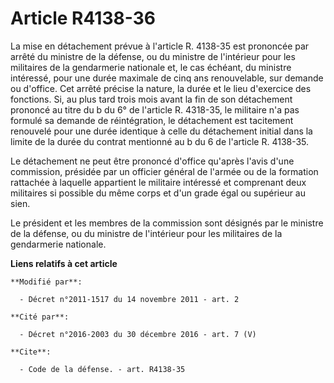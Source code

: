 # Article R4138-36

La mise en détachement prévue à l'article R. 4138-35 est prononcée par arrêté du ministre de la défense, ou du ministre de
l'intérieur pour les militaires de la gendarmerie nationale et, le cas échéant, du ministre intéressé, pour une durée
maximale de cinq ans renouvelable, sur demande ou d'office. Cet arrêté précise la nature, la durée et le lieu d'exercice des
fonctions. Si, au plus tard trois mois avant la fin de son détachement prononcé au titre du b du 6° de l'article R. 4318-35,
le militaire n'a pas formulé sa demande de réintégration, le détachement est tacitement renouvelé pour une durée identique à
celle du détachement initial dans la limite de la durée du contrat mentionné au b du 6 de l'article R. 4138-35. 

Le détachement ne peut être prononcé d'office qu'après l'avis d'une commission, présidée par un officier général de l'armée
ou de la formation rattachée à laquelle appartient le militaire intéressé et comprenant deux militaires si possible du même
corps et d'un grade égal ou supérieur au sien. 

Le président et les membres de la commission sont désignés par le ministre de la défense, ou du ministre de l'intérieur pour
les militaires de la gendarmerie nationale.

**Liens relatifs à cet article**

	**Modifié par**:

	  - Décret n°2011-1517 du 14 novembre 2011 - art. 2

	**Cité par**:

	  - Décret n°2016-2003 du 30 décembre 2016 - art. 7 (V)

	**Cite**:

	  - Code de la défense. - art. R4138-35
